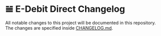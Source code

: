 # 𝌡 E-Debit Direct Changelog

All notable changes to this project will be documented in this repository.<br>
The changes are specified inside [CHANGELOG.md](https://github.com/eDebit-Direct/edebitsystems-changelog/blob/main/CHANGELOG.md).
